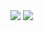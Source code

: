 <img src="https://capsule-render.vercel.app/api?type=rounded&color=0:23403D,100:F2F2F2&height=150&section=header&text=Welcome%20&fontSize=50&fontColor=FFFFFF" />
<img src="https://capsule-render.vercel.app/api?type=venom&color=BA8FBF&height=300&section=header&text=hyewon's%20gitHub&fontSize=90" />
